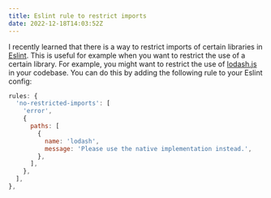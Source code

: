 ```yaml
---
title: Eslint rule to restrict imports
date: 2022-12-18T14:03:52Z
---
```


I recently learned that there is a way to restrict imports of certain libraries in [Eslint](https://eslint.org). This is useful for example when you want to restrict the use of a certain library. For example, you might want to restrict the use of [lodash.js](https://lodash.com/) in your codebase. You can do this by adding the following rule to your Eslint config:

```js
rules: {
  'no-restricted-imports': [
    'error',
    {
      paths: [
        {
          name: 'lodash',
          message: 'Please use the native implementation instead.',
        },
      ],
    },
  ],
},
```
